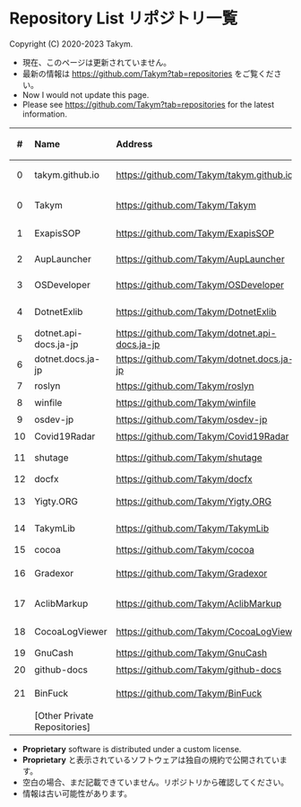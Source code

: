 # Repository List リポジトリ一覧
Copyright (C) 2020-2023 Takym.

* 現在、このページは更新されていません。
* 最新の情報は <https://github.com/Takym?tab=repositories> をご覧ください。
* Now I would not update this page.
* Please see <https://github.com/Takym?tab=repositories> for the latest information.

| # |Name                        |Address                                         |Status            |状態           |License/規約    |
|:-:|:---------------------------|:-----------------------------------------------|:-----------------|:--------------|:---------------|
|  0|takym.github.io             |<https://github.com/Takym/takym.github.io>      |This Repo         |このリポジトリ |Proprietary     |
|  0|Takym                       |<https://github.com/Takym/Takym>                |This Repo         |このリポジトリ |Proprietary     |
|  1|ExapisSOP                   |<https://github.com/Takym/ExapisSOP>            |No developing     |開発休止中     |MIT License     |
|  2|AupLauncher                 |<https://github.com/Takym/AupLauncher>          |No developing     |開発休止中     |MIT License     |
|  3|OSDeveloper                 |<https://github.com/Takym/OSDeveloper>          |Closed            |終了           |MIT License     |
|  4|DotnetExlib                 |<https://github.com/Takym/DotnetExlib>          |Moved to ExapisSOP|ExapisSOPへ移行|MIT License     |
|  5|dotnet.api-docs.ja-jp       |<https://github.com/Takym/dotnet.api-docs.ja-jp>|Forked            |フォーク       |                |
|  6|dotnet.docs.ja-jp           |<https://github.com/Takym/dotnet.docs.ja-jp>    |Forked            |フォーク       |                |
|  7|roslyn                      |<https://github.com/Takym/roslyn>               |Forked            |フォーク       |                |
|  8|winfile                     |<https://github.com/Takym/winfile>              |Forked            |フォーク       |                |
|  9|osdev-jp                    |<https://github.com/Takym/osdev-jp>             |Forked            |フォーク       |                |
| 10|Covid19Radar                |<https://github.com/Takym/Covid19Radar>         |Forked            |フォーク       |                |
| 11|shutage                     |<https://github.com/Takym/shutage>              |Available         |利用可能       |MIT License     |
| 12|docfx                       |<https://github.com/Takym/docfx>                |Forked            |フォーク       |                |
| 13|Yigty.ORG                   |<https://github.com/Takym/Yigty.ORG>            |Forked            |フォーク       |Undecided/未決定|
| 14|TakymLib                    |<https://github.com/Takym/TakymLib>             |Forked            |フォーク       |MIT License     |
| 15|cocoa                       |<https://github.com/Takym/cocoa>                |Forked            |フォーク       |MPLv2           |
| 16|Gradexor                    |<https://github.com/Takym/Gradexor>             |Ongoing little    |少しずつ継続中 |MIT License     |
| 17|AclibMarkup                 |<https://github.com/Takym/AclibMarkup>          |Moved & Deprecated|移転して廃止   |MIT License     |
| 18|CocoaLogViewer              |<https://github.com/Takym/CocoaLogViewer>       |Forked            |フォーク       |MIT License     |
| 19|GnuCash                     |<https://github.com/Takym/GnuCash>              |Forked            |フォーク       |GPLv2           |
| 20|github-docs                 |<https://github.com/Takym/github-docs>          |Forked            |フォーク       |                |
| 21|BinFuck                     |<https://github.com/Takym/BinFuck>              |Ongoing little    |少しずつ継続中 |MIT License     |
|   |[Other Private Repositories]|                                                |Private           |非公開         |You cannot use. |

* **Proprietary** software is distributed under a custom license.
* **Proprietary** と表示されているソフトウェアは独自の規約で公開されています。
* 空白の場合、まだ記載できていません。リポジトリから確認してください。
* 情報は古い可能性があります。
